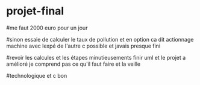 # projet-final

#me faut 2000 euro pour un jour

#sinon essaie de calculer le taux de pollution et en option ca dit actionnage machine avec lexpé de l'autre c possible et javais presque fini

#revoir les calcules et les étapes minutieusements finir uml et le projet a amélioré je comprend pas ce qu'il faut faire et la veille

#technologique et c bon
